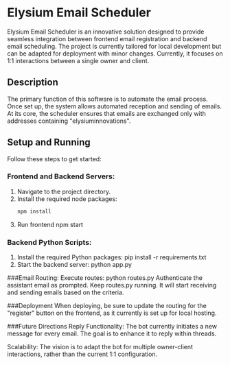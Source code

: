 # Elysium Email Scheduler

Elysium Email Scheduler is an innovative solution designed to provide seamless integration between frontend email registration and backend email scheduling. The project is currently tailored for local development but can be adapted for deployment with minor changes. Currently, it focuses on 1:1 interactions between a single owner and client. 

## Description

The primary function of this software is to automate the email process. Once set up, the system allows automated reception and sending of emails. At its core, the scheduler ensures that emails are exchanged only with addresses containing "elysiuminnovations". 

## Setup and Running

Follow these steps to get started:

### Frontend and Backend Servers:

1. Navigate to the project directory.
2. Install the required node packages:
   ```bash
   npm install
3. Run frontend
   npm start

### Backend Python Scripts:
1. Install the required Python packages:
    pip install -r requirements.txt
2. Start the backend server:
    python app.py

###Email Routing:
Execute routes:
    python routes.py
Authenticate the assistant email as prompted.
Keep routes.py running. It will start receiving and sending emails based on the criteria.

###Deployment
When deploying, be sure to update the routing for the "register" button on the frontend, as it currently is set up for local hosting.

###Future Directions
Reply Functionality: The bot currently initiates a new message for every email. The goal is to enhance it to reply within threads.

Scalability: The vision is to adapt the bot for multiple owner-client interactions, rather than the current 1:1 configuration.
